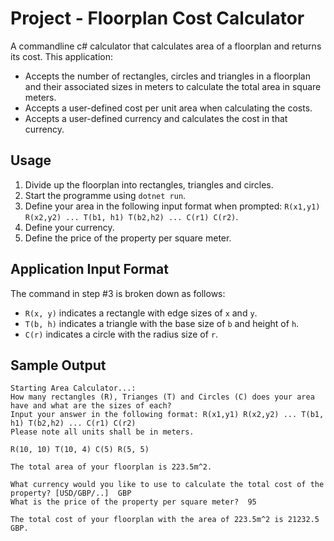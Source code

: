 # Project - Floorplan Cost Calculator

A commandline c# calculator that calculates area of a floorplan and returns its cost. This application:

- Accepts the number of rectangles, circles and triangles in a floorplan and their associated sizes in meters to calculate the total area in square meters.
- Accepts a user-defined cost per unit area when calculating the costs.
- Accepts a user-defined currency and calculates the cost in that currency.


## Usage

1. Divide up the floorplan into rectangles, triangles and circles.
2. Start the programme using `dotnet run`.
3. Define your area in the following input format when prompted: `R(x1,y1) R(x2,y2) ... T(b1, h1) T(b2,h2) ... C(r1) C(r2)`.
4. Define your currency.
5. Define the price of the property per square meter.

## Application Input Format

The command in step #3 is broken down as follows: 
- `R(x, y)` indicates a rectangle with edge sizes of `x` and `y`.
- `T(b, h)` indicates a triangle with the base size of `b` and height of `h`.
- `C(r)` indicates a circle with the radius size of `r`.

## Sample Output

```
Starting Area Calculator...:
How many rectangles (R), Trianges (T) and Circles (C) does your area have and what are the sizes of each?
Input your answer in the following format: R(x1,y1) R(x2,y2) ... T(b1, h1) T(b2,h2) ... C(r1) C(r2)
Please note all units shall be in meters.

R(10, 10) T(10, 4) C(5) R(5, 5)

The total area of your floorplan is 223.5m^2.

What currency would you like to use to calculate the total cost of the property? [USD/GBP/..]  GBP
What is the price of the property per square meter?  95

The total cost of your floorplan with the area of 223.5m^2 is 21232.5 GBP.
```
